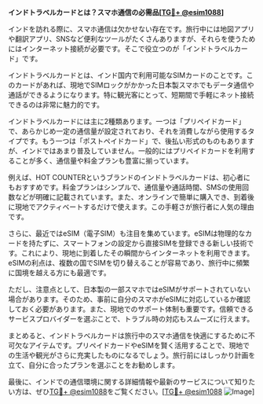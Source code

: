 **インドトラベルカードとは？スマホ通信の必需品[[TG💪+ @esim1088](https://t.me/s/esim1088)]**

インドを訪れる際に、スマホ通信は欠かせない存在です。旅行中には地図アプリや翻訳アプリ、SNSなど便利なツールがたくさんありますが、それらを使うためにはインターネット接続が必要です。そこで役立つのが「インドトラベルカード」です。

インドトラベルカードとは、インド国内で利用可能なSIMカードのことです。このカードがあれば、現地でSIMロックがかかった日本製スマホでもデータ通信や通話ができるようになります。特に観光客にとって、短期間で手軽にネット接続できるのは非常に魅力的です。

インドトラベルカードには主に2種類あります。一つは「プリペイドカード」で、あらかじめ一定の通信量が設定されており、それを消費しながら使用するタイプです。もう一つは「ポストペイドカード」で、後払い形式のものもありますが、インドではあまり普及していません。一般的にはプリペイドカードを利用することが多く、通信量や料金プランも豊富に揃っています。

例えば、HOT COUNTERというブランドのインドトラベルカードは、初心者にもおすすめです。料金プランはシンプルで、通信量や通話時間、SMSの使用回数などが明確に記載されています。また、オンラインで簡単に購入でき、到着後に現地でアクティベートするだけで使えます。この手軽さが旅行者に人気の理由です。

さらに、最近ではeSIM（電子SIM）も注目を集めています。eSIMは物理的なカードを持たずに、スマートフォンの設定から直接SIMを登録できる新しい技術です。これにより、現地に到着したその瞬間からインターネットを利用できます。eSIMの利点は、複数の国でSIMを切り替えることが容易であり、旅行中に頻繁に国境を越える方にも最適です。

ただし、注意点として、日本製の一部スマホではeSIMがサポートされていない場合があります。そのため、事前に自分のスマホがeSIMに対応しているか確認しておく必要があります。また、現地でのサポート体制も重要です。信頼できるサービスプロバイダーを選ぶことで、トラブル時の対応もスムーズに行えます。

まとめると、インドトラベルカードは旅行中のスマホ通信を快適にするために不可欠なアイテムです。プリペイドカードやeSIMを賢く活用することで、現地での生活や観光がさらに充実したものになるでしょう。旅行前にはしっかり計画を立て、自分に合ったプランを選ぶことをお勧めします。

最後に、インドでの通信環境に関する詳細情報や最新のサービスについて知りたい方は、ぜひ[TG💪+ @esim1088](https://t.me/s/esim1088)をご覧ください。[[TG💪+ @esim1088](https://t.me/s/esim1088) ![Image](https://i.postimg.cc/Y0z9fWf4/image.png)]